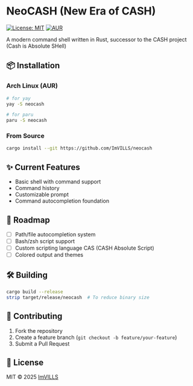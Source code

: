 # NeoCASH (New Era of CASH)

[![License: MIT](https://img.shields.io/badge/License-MIT-yellow.svg)](https://opensource.org/licenses/MIT)
[![AUR](https://img.shields.io/aur/version/neocash)](https://aur.archlinux.org/packages/neocash)

A modern command shell written in Rust, successor to the CASH project (Cash is Absolute SHell)

## 📦 Installation

### Arch Linux (AUR)
```bash
# for yay
yay -S neocash

# for paru
paru -S neocash
```

### From Source
```bash
cargo install --git https://github.com/ImVILLS/neocash
```

## ✨ Current Features
- Basic shell with command support
- Command history
- Customizable prompt
- Command autocompletion foundation

## 🚧 Roadmap
- [ ] Path/file autocompletion system
- [ ] Bash/zsh script support
- [ ] Custom scripting language CAS (CASH Absolute Script)
- [ ] Colored output and themes

## 🛠 Building
```bash
cargo build --release
strip target/release/neocash  # To reduce binary size
```

## 🤝 Contributing
1. Fork the repository
2. Create a feature branch (`git checkout -b feature/your-feature`)
3. Submit a Pull Request

## 📜 License
MIT © 2025 [ImVILLS](https://github.com/ImVILLS)
